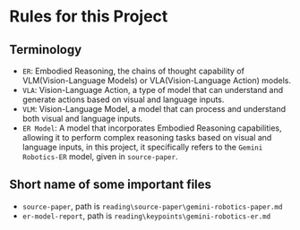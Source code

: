 # Rules for this Project

## Terminology
- `ER`: Embodied Reasoning, the chains of thought capability of VLM(Vision-Language Models) or VLA(Vision-Language Action) models.
- `VLA`: Vision-Language Action, a type of model that can understand and generate actions based on visual and language inputs.
- `VLM`: Vision-Language Model, a model that can process and understand both visual and language inputs.
- `ER Model`: A model that incorporates Embodied Reasoning capabilities, allowing it to perform complex reasoning tasks based on visual and language inputs, in this project, it specifically refers to the `Gemini Robotics-ER` model, given in `source-paper`.


## Short name of some important files
- `source-paper`, path is `reading\source-paper\gemini-robotics-paper.md`
- `er-model-report`, path is `reading\keypoints\gemini-robotics-er.md`